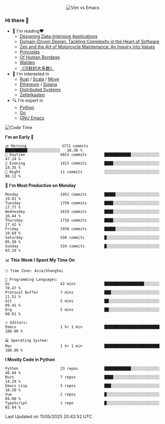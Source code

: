 <p align="center">
    <img src="https://gist.githubusercontent.com/coldnight/e696baffb094e71c96cb302118878eae/raw/40ea5053a6f66cc65f90f437e4173497da225958/banner.gif" alt="Vim vs Emacs" />
</p>

### Hi there 👋

- 📖 I'm reading❤️
    + [Designing Data-Intensive Applications](https://www.oreilly.com/library/view/designing-data-intensive-applications/9781491903063/)
    + [Domain-Driven Design: Tackling Complexity in the Heart of Software](https://www.dddcommunity.org/book/evans_2003/)
    + [Zen and the Art of Motorcycle Maintenance: An Inquiry into Values](https://en.wikipedia.org/wiki/Zen_and_the_Art_of_Motorcycle_Maintenance)
    + [Principles](https://www.principles.com/)
    + [Of Human Bondage](https://en.wikipedia.org/wiki/Of_Human_Bondage)
    + [Walden](https://en.wikipedia.org/wiki/Walden)
    + [《沉默的大多数》](https://en.wikipedia.org/wiki/Silent_majority)
- 🌱 I'm interested in
    + [Rust](https://www.rust-lang.org/) / [Scala](https://www.scala-lang.org/) / [Move](https://github.com/move-language/move/)
    + [Ethereum](https://ethereum.org/en/) / [Solana](https://solana.com/)
	+ [Distributed Systems](https://www.linuxzen.com/notes/topics/20200320174417_%E5%88%86%E5%B8%83%E5%BC%8F/)
	+ [Zettelkasten](https://www.linuxzen.com/notes/notes/20220120080920-slip_box/)
- 🔍 I'm expert in
    + [Python](https://www.python.org/)
    + [Go](https://go.dev/)
    + [GNU Emacs](https://www.gnu.org/software/emacs/)

<!--START_SECTION:waka-->
![Code Time](http://img.shields.io/badge/Code%20Time-3%2C238%20hrs%2055%20mins-blue)

**I'm an Early 🐤** 

```text
🌞 Morning                3772 commits        ██████████░░░░░░░░░░░░░░░   38.30 % 
🌆 Daytime                4653 commits        ████████████░░░░░░░░░░░░░   47.24 % 
🌃 Evening                1413 commits        ████░░░░░░░░░░░░░░░░░░░░░   14.35 % 
🌙 Night                  11 commits          ░░░░░░░░░░░░░░░░░░░░░░░░░   00.11 % 
```
📅 **I'm Most Productive on Monday** 

```text
Monday                   1951 commits        █████░░░░░░░░░░░░░░░░░░░░   19.81 % 
Tuesday                  1750 commits        ████░░░░░░░░░░░░░░░░░░░░░   17.77 % 
Wednesday                1619 commits        ████░░░░░░░░░░░░░░░░░░░░░   16.44 % 
Thursday                 1716 commits        ████░░░░░░░░░░░░░░░░░░░░░   17.42 % 
Friday                   1939 commits        █████░░░░░░░░░░░░░░░░░░░░   19.69 % 
Saturday                 550 commits         █░░░░░░░░░░░░░░░░░░░░░░░░   05.58 % 
Sunday                   324 commits         █░░░░░░░░░░░░░░░░░░░░░░░░   03.29 % 
```


📊 **This Week I Spent My Time On** 

```text
🕑︎ Time Zone: Asia/Shanghai

💬 Programming Languages: 
Go                       42 mins             ██████████████████░░░░░░░   70.47 % 
Protocol Buffer          7 mins              ███░░░░░░░░░░░░░░░░░░░░░░   11.51 % 
Git                      5 mins              ██░░░░░░░░░░░░░░░░░░░░░░░   09.41 % 
Org                      5 mins              ██░░░░░░░░░░░░░░░░░░░░░░░   08.61 % 

🔥 Editors: 
Emacs                    1 hr 1 min          █████████████████████████   100.00 % 

💻 Operating System: 
Mac                      1 hr 1 min          █████████████████████████   100.00 % 
```

**I Mostly Code in Python** 

```text
Python                   23 repos            ████████████░░░░░░░░░░░░░   46.94 % 
Rust                     7 repos             ████░░░░░░░░░░░░░░░░░░░░░   14.29 % 
Emacs Lisp               5 repos             ███░░░░░░░░░░░░░░░░░░░░░░   10.20 % 
Vue                      2 repos             █░░░░░░░░░░░░░░░░░░░░░░░░   04.08 % 
TypeScript               1 repo              █░░░░░░░░░░░░░░░░░░░░░░░░   02.04 % 
```




 Last Updated on 11/05/2025 20:42:52 UTC
<!--END_SECTION:waka-->

